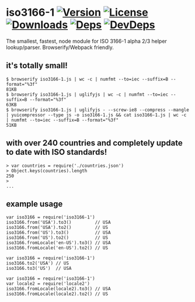 # iso3166-1 [![Version][npm-version-image]][npm-version-url] [![License][npm-license-image]][npm-license-url] [![Downloads][npm-downloads-image]][npm-downloads-url] [![Deps][npm-deps-image]][npm-deps-url] [![DevDeps][npm-devdeps-image]][npm-devdeps-url]

The smallest, fastest, node module for ISO 3166-1 alpha 2/3 helper lookup/parser. Browserify/Webpack friendly.

## it's totally small!
```
$ browserify iso3166-1.js | wc -c | numfmt --to=iec --suffix=B --format="%3f"
81KB
$ browserify iso3166-1.js | uglifyjs | wc -c | numfmt --to=iec --suffix=B --format="%3f"
63KB
$ browserify iso3166-1.js | uglifyjs - --screw-ie8 --compress --mangle | yuicompressor --type js -o iso3166-1.js && cat iso3166-1.js | wc -c | numfmt --to=iec --suffix=B --format="%3f"
51KB
```
## with over 240 countries and completely update to date with ISO standards!
```
> var countries = require('./countries.json')
> Object.keys(countries).length
250
>
...
```

## example usage
```
var iso3166 = require('iso3166-1')
iso3166.from('USA').to3()         // USA
iso3166.from('USA').to2()         // US
iso3166.from('US').to3()          // USA
iso3166.from('US').to2()          // US
iso3166.fromLocale('en-US').to3() // USA
iso3166.fromLocale('en-US').to2() // US
```

```
var iso3166 = require('iso3166-1')
iso3166.to2('USA') // US
iso3166.to3('US')  // USA
```

```
var iso3166 = require('iso3166-1')
var locale2 = require('locale2')
iso3166.fromLocale(locale2).to3() // USA
iso3166.fromLocale(locale2).to2() // US
```

[npm-version-url]: https://www.npmjs.com/package/iso3166-1
[npm-version-image]: https://img.shields.io/npm/v/iso3166-1.svg
[npm-license-url]: https://github.com/moimikey/iso3166-1/blob/master/LICENSE
[npm-license-image]: https://img.shields.io/npm/l/iso3166-1.svg
[npm-downloads-url]: https://www.npmjs.com/package/iso3166-1
[npm-downloads-image]: https://img.shields.io/npm/dm/iso3166-1.svg
[npm-deps-url]: https://david-dm.org/moimikey/iso3166-1
[npm-deps-image]: https://img.shields.io/david/moimikey/iso3166-1.svg
[npm-devdeps-url]: https://david-dm.org/moimikey/iso3166-1
[npm-devdeps-image]: https://img.shields.io/david/dev/moimikey/iso3166-1.svg
